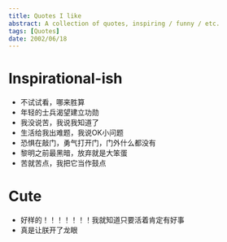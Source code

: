 ```yaml
---
title: Quotes I like
abstract: A collection of quotes, inspiring / funny / etc.
tags: [Quotes]
date: 2002/06/18
---
```


# Inspirational-ish
- 不试试看，哪来胜算
- 年轻的士兵渴望建立功勋
- 我没说苦，我说我知道了
- 生活给我出难题，我说OK小问题
- 恐惧在敲门，勇气打开门，门外什么都没有
- 黎明之前最黑暗，放弃就是大笨蛋
- 苦就苦点，我把它当作鼓点

# Cute
- 好样的！！！！！！！我就知道只要活着肯定有好事
- 真是让朕开了龙眼
